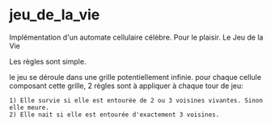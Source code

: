 # jeu_de_la_vie
Implémentation d'un automate cellulaire célèbre. Pour le plaisir.
Le Jeu de la Vie

Les règles sont simple.

le jeu se déroule dans une grille potentiellement infinie.
pour chaque cellule composant cette grille, 2 règles sont à appliquer à chaque tour de jeu:

    1) Elle survie si elle est entourée de 2 ou 3 voisines vivantes. Sinon elle meure.
    2) Elle nait si elle est entourée d'exactement 3 voisines.
